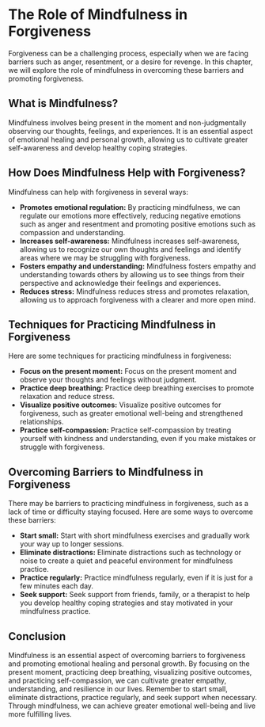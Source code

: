 The Role of Mindfulness in Forgiveness
=====================================================================================

Forgiveness can be a challenging process, especially when we are facing barriers such as anger, resentment, or a desire for revenge. In this chapter, we will explore the role of mindfulness in overcoming these barriers and promoting forgiveness.

What is Mindfulness?
--------------------

Mindfulness involves being present in the moment and non-judgmentally observing our thoughts, feelings, and experiences. It is an essential aspect of emotional healing and personal growth, allowing us to cultivate greater self-awareness and develop healthy coping strategies.

How Does Mindfulness Help with Forgiveness?
-------------------------------------------

Mindfulness can help with forgiveness in several ways:

* **Promotes emotional regulation:** By practicing mindfulness, we can regulate our emotions more effectively, reducing negative emotions such as anger and resentment and promoting positive emotions such as compassion and understanding.
* **Increases self-awareness:** Mindfulness increases self-awareness, allowing us to recognize our own thoughts and feelings and identify areas where we may be struggling with forgiveness.
* **Fosters empathy and understanding:** Mindfulness fosters empathy and understanding towards others by allowing us to see things from their perspective and acknowledge their feelings and experiences.
* **Reduces stress:** Mindfulness reduces stress and promotes relaxation, allowing us to approach forgiveness with a clearer and more open mind.

Techniques for Practicing Mindfulness in Forgiveness
----------------------------------------------------

Here are some techniques for practicing mindfulness in forgiveness:

* **Focus on the present moment:** Focus on the present moment and observe your thoughts and feelings without judgment.
* **Practice deep breathing:** Practice deep breathing exercises to promote relaxation and reduce stress.
* **Visualize positive outcomes:** Visualize positive outcomes for forgiveness, such as greater emotional well-being and strengthened relationships.
* **Practice self-compassion:** Practice self-compassion by treating yourself with kindness and understanding, even if you make mistakes or struggle with forgiveness.

Overcoming Barriers to Mindfulness in Forgiveness
-------------------------------------------------

There may be barriers to practicing mindfulness in forgiveness, such as a lack of time or difficulty staying focused. Here are some ways to overcome these barriers:

* **Start small:** Start with short mindfulness exercises and gradually work your way up to longer sessions.
* **Eliminate distractions:** Eliminate distractions such as technology or noise to create a quiet and peaceful environment for mindfulness practice.
* **Practice regularly:** Practice mindfulness regularly, even if it is just for a few minutes each day.
* **Seek support:** Seek support from friends, family, or a therapist to help you develop healthy coping strategies and stay motivated in your mindfulness practice.

Conclusion
----------

Mindfulness is an essential aspect of overcoming barriers to forgiveness and promoting emotional healing and personal growth. By focusing on the present moment, practicing deep breathing, visualizing positive outcomes, and practicing self-compassion, we can cultivate greater empathy, understanding, and resilience in our lives. Remember to start small, eliminate distractions, practice regularly, and seek support when necessary. Through mindfulness, we can achieve greater emotional well-being and live more fulfilling lives.
